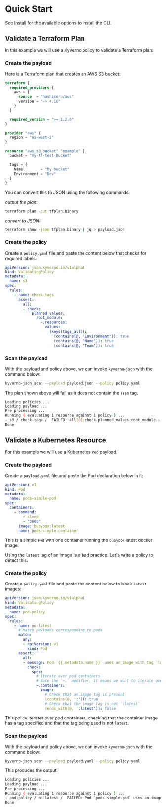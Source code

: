 # Quick Start

See [Install](./install.md) for the available options to install the CLI.

## Validate a Terraform Plan

In this example we will use a Kyverno policy to validate a Terraform plan:

### Create the payload

Here is a Terraform plan that creates an AWS S3 bucket:

```terraform
terraform {
  required_providers {
    aws = {
      source  = "hashicorp/aws"
      version = "~> 4.16"
    }
  }

  required_version = ">= 1.2.0"
}

provider "aws" {
  region = "us-west-2"
}

resource "aws_s3_bucket" "example" {
  bucket = "my-tf-test-bucket"

  tags = {
    Name        = "My bucket"
    Environment = "Dev"
  }
}
```

You can convert this to JSON using the following commands:

*output the plan:*
```sh
terraform plan -out tfplan.binary
```
*convert to JSON:*
```sh
terraform show -json tfplan.binary | jq > payload.json
```

### Create the policy

Create a `policy.yaml` file and paste the content below that checks for required labels:


```yaml
apiVersion: json.kyverno.io/v1alpha1
kind: ValidatingPolicy
metadata:
  name: s3
spec:
  rules:
    - name: check-tags
      assert:
        all:
        - check:
            planned_values:
              root_module:
                ~.resources:
                  values:
                    (keys(tags_all)):
                      (contains(@, 'Environment')): true
                      (contains(@, 'Name')): true
                      (contains(@, 'Team')): true
```

### Scan the payload

With the payload and policy above, we can invoke `kyverno-json` with the command below:

```bash
kyverno-json scan --payload payload.json --policy policy.yaml
```

The plan shown above will fail as it does not contain the `Team` tag.

```sh
Loading policies ...
Loading payload ...
Pre processing ...
Running ( evaluating 1 resource against 1 policy ) ...
- s3 / check-tags /  FAILED: all[0].check.planned_values.root_module.~.resources[0].values.(keys(tags_all)).(contains(@, 'Team')): Invalid value: false: Expected value: true
Done
```

## Validate a Kubernetes Resource

For this example we will use a [Kubernetes](https://kubernetes.io) `Pod` payload.

### Create the payload

Create a `payload.yaml` file and paste the Pod declaration below in it:

```yaml
apiVersion: v1
kind: Pod
metadata:
  name: pods-simple-pod
spec:
  containers:
    - command:
        - sleep
        - "3600"
      image: busybox:latest
      name: pods-simple-container
```

This is a simple `Pod` with one container running the `busybox` latest docker image.

Using the `latest` tag of an image is a bad practice. Let's write a policy to detect this.

### Create the policy

Create a `policy.yaml` file and paste the content below to block `latest` images:

```yaml
apiVersion: json.kyverno.io/v1alpha1
kind: ValidatingPolicy
metadata:
  name: pod-policy
spec:
  rules:
    - name: no-latest
      # Match payloads corresponding to pods
      match:
        any:
        - apiVersion: v1
          kind: Pod
      assert:
        all:
        - message: Pod `{{ metadata.name }}` uses an image with tag `latest`
          check:
            spec:
              # Iterate over pod containers
              # Note the `~.` modifier, it means we want to iterate over array elements in descendants
              ~.containers:
                image:
                  # Check that an image tag is present
                  (contains(@, ':')): true
                  # Check that the image tag is not `:latest`
                  (ends_with(@, ':latest')): false
```

This policy iterates over pod containers, checking that the container image has a tag specified and that the tag being used is not `latest`.

### Scan the payload

With the payload and policy above, we can invoke `kyverno-json` with the command below:

```bash
kyverno-json scan --payload payload.yaml --policy policy.yaml
```

This produces the output:

```bash
Loading policies ...
Loading payload ...
Pre processing ...
Running ( evaluating 1 resource against 1 policy ) ...
- pod-policy / no-latest /  FAILED: Pod `pods-simple-pod` uses an image with tag `latest`
Done
```
